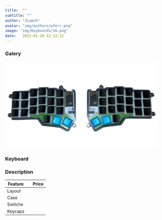 ```yaml
---
title:  ""
subtitle: ""
author: "JLamch"
avatar: "img/authors/wferr.png"
image: "img/Keyboards/16.png"
date:   2022-01-20 12:12:12
---
```

### Galery
![](img/keyboards/16.png)
 
### Keyboard


### Description

|   Feature     |               | Price  |
| ------------- |:-------------:| -----: |
| Layout        |       |        |
| Case          |       |        |
| Switche       |       |        |
| Keycaps       |       |        |